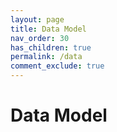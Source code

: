 ```yaml
---
layout: page
title: Data Model
nav_order: 30
has_children: true
permalink: /data
comment_exclude: true
---
```


# Data Model
